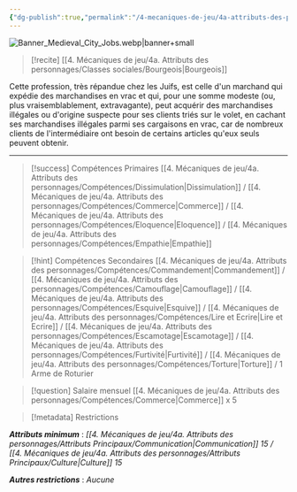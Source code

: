 ```yaml
---
{"dg-publish":true,"permalink":"/4-mecaniques-de-jeu/4a-attributs-des-personnages/metiers/contrebandier/"}
---
```


![Banner_Medieval_City_Jobs.webp|banner+small](/img/user/Z.%20Ressources/Banner_Medieval_City_Jobs.webp)

>[!recite] [[4. Mécaniques de jeu/4a. Attributs des personnages/Classes sociales/Bourgeois\|Bourgeois]] 

Cette profession, très répandue chez les Juifs, est celle d'un marchand qui expédie des marchandises en vrac et qui, pour une somme modeste (ou, plus vraisemblablement, extravagante), peut acquérir des marchandises illégales ou d'origine suspecte pour ses clients triés sur le volet, en cachant ses marchandises illégales parmi ses cargaisons en vrac, car de nombreux clients de l'intermédiaire ont besoin de certains articles qu'eux seuls peuvent obtenir.

---

>[!success] Compétences Primaires
> [[4. Mécaniques de jeu/4a. Attributs des personnages/Compétences/Dissimulation\|Dissimulation]]  / [[4. Mécaniques de jeu/4a. Attributs des personnages/Compétences/Commerce\|Commerce]] / [[4. Mécaniques de jeu/4a. Attributs des personnages/Compétences/Eloquence\|Eloquence]] / [[4. Mécaniques de jeu/4a. Attributs des personnages/Compétences/Empathie\|Empathie]] 

>[!hint] Compétences Secondaires
> [[4. Mécaniques de jeu/4a. Attributs des personnages/Compétences/Commandement\|Commandement]] / [[4. Mécaniques de jeu/4a. Attributs des personnages/Compétences/Camouflage\|Camouflage]] / [[4. Mécaniques de jeu/4a. Attributs des personnages/Compétences/Esquive\|Esquive]] / [[4. Mécaniques de jeu/4a. Attributs des personnages/Compétences/Lire et Ecrire\|Lire et Ecrire]] / [[4. Mécaniques de jeu/4a. Attributs des personnages/Compétences/Escamotage\|Escamotage]] / [[4. Mécaniques de jeu/4a. Attributs des personnages/Compétences/Furtivité\|Furtivité]] / [[4. Mécaniques de jeu/4a. Attributs des personnages/Compétences/Torture\|Torture]] / 1 Arme de Roturier 

>[!question] Salaire mensuel 
> [[4. Mécaniques de jeu/4a. Attributs des personnages/Compétences/Commerce\|Commerce]] x 5

>[!metadata] Restrictions

***Attributs minimum*** : *[[4. Mécaniques de jeu/4a. Attributs des personnages/Attributs Principaux/Communication\|Communication]] 15 / [[4. Mécaniques de jeu/4a. Attributs des personnages/Attributs Principaux/Culture\|Culture]] 15*

***Autres restrictions*** : *Aucune* 
